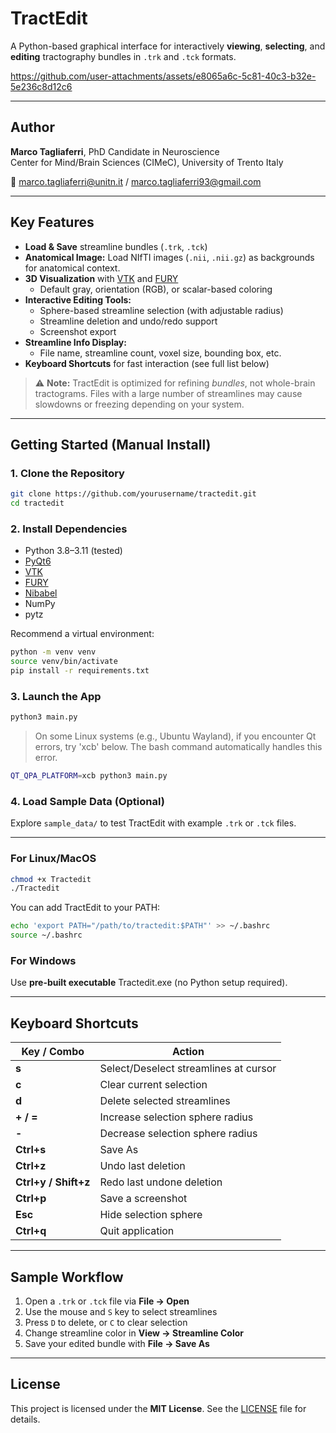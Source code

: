 # TractEdit

A Python-based graphical interface for interactively **viewing**, **selecting**, and **editing** tractography bundles in `.trk` and `.tck` formats.





https://github.com/user-attachments/assets/e8065a6c-5c81-40c3-b32e-5e236c8d12c6





---

## Author

**Marco Tagliaferri**, PhD Candidate in Neuroscience  
Center for Mind/Brain Sciences (CIMeC), University of Trento Italy 

📧 marco.tagliaferri@unitn.it / marco.tagliaferri93@gmail.com

---

## Key Features

- **Load & Save** streamline bundles (`.trk`, `.tck`)
- **Anatomical Image:** Load NIfTI images (`.nii`, `.nii.gz`) as backgrounds for anatomical context.
- **3D Visualization** with [VTK](https://vtk.org/) and [FURY](https://fury.gl/)
    - Default gray, orientation (RGB), or scalar-based coloring
- **Interactive Editing Tools:**
    - Sphere-based streamline selection (with adjustable radius)
    - Streamline deletion and undo/redo support
    - Screenshot export
- **Streamline Info Display:**
    - File name, streamline count, voxel size, bounding box, etc.
- **Keyboard Shortcuts** for fast interaction (see full list below)

> ⚠️ **Note:** TractEdit is optimized for refining *bundles*, not whole-brain tractograms. Files with a large number of streamlines may cause slowdowns or freezing depending on your system.

---

## Getting Started (Manual Install)

### 1. Clone the Repository
```bash
git clone https://github.com/yourusername/tractedit.git
cd tractedit
```

### 2. Install Dependencies

- Python 3.8–3.11 (tested)
- [PyQt6](https://pypi.org/project/PyQt6/)
- [VTK](https://vtk.org/)
- [FURY](https://fury.gl/)
- [Nibabel](https://nipy.org/nibabel/)
- NumPy
- pytz
  
Recommend a virtual environment:
```bash
python -m venv venv
source venv/bin/activate 
pip install -r requirements.txt
```

### 3. Launch the App
```bash
python3 main.py
```

> On some Linux systems (e.g., Ubuntu Wayland), if you encounter Qt errors, try 'xcb' below. The bash command automatically handles this error.
```bash
QT_QPA_PLATFORM=xcb python3 main.py
```

### 4. Load Sample Data (Optional)
Explore `sample_data/` to test TractEdit with example `.trk` or `.tck` files.

---

### For Linux/MacOS
```bash
chmod +x Tractedit
./Tractedit
```
You can add TractEdit to your PATH:
```bash
echo 'export PATH="/path/to/tractedit:$PATH"' >> ~/.bashrc
source ~/.bashrc
```

### For Windows
Use **pre-built executable** Tractedit.exe (no Python setup required).

---

## Keyboard Shortcuts

| Key / Combo          | Action                                      |
|----------------------|---------------------------------------------|
| **s**                | Select/Deselect streamlines at cursor       |
| **c**                | Clear current selection                     |
| **d**                | Delete selected streamlines                 |
| **+ / =**            | Increase selection sphere radius            |
| **-**                | Decrease selection sphere radius            |
| **Ctrl+s**           | Save As                                     |
| **Ctrl+z**           | Undo last deletion                          |
| **Ctrl+y / Shift+z** | Redo last undone deletion                   |
| **Ctrl+p**           | Save a screenshot                           |
| **Esc**              | Hide selection sphere                       |
| **Ctrl+q**           | Quit application                            |

---

## Sample Workflow

1. Open a `.trk` or `.tck` file via **File → Open**
2. Use the mouse and `S` key to select streamlines
3. Press `D` to delete, or `C` to clear selection
4. Change streamline color in **View → Streamline Color**
5. Save your edited bundle with **File → Save As**

---

## License

This project is licensed under the **MIT License**. See the [LICENSE](LICENSE) file for details.
